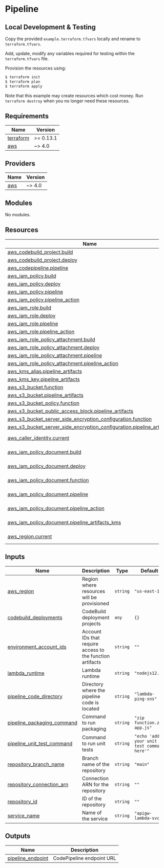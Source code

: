 # Pipeline

## Local Development & Testing

Copy the provided `example.terraform.tfvars` locally and rename to `terraform.tfvars`.

Add, update, modify any variables required for testing within the `terraform.tfvars` file.

Provision the resources using:

```bash
$ terraform init
$ terraform plan
$ terraform apply
```
Note that this example may create resources which cost money. Run `terraform destroy` when you no longer need these resources.

<!-- BEGINNING OF PRE-COMMIT-TERRAFORM DOCS HOOK -->
## Requirements

| Name | Version |
|------|---------|
| <a name="requirement_terraform"></a> [terraform](#requirement\_terraform) | >= 0.13.1 |
| <a name="requirement_aws"></a> [aws](#requirement\_aws) | ~> 4.0 |

## Providers

| Name | Version |
|------|---------|
| <a name="provider_aws"></a> [aws](#provider\_aws) | ~> 4.0 |

## Modules

No modules.

## Resources

| Name | Type |
|------|------|
| [aws_codebuild_project.build](https://registry.terraform.io/providers/hashicorp/aws/latest/docs/resources/codebuild_project) | resource |
| [aws_codebuild_project.deploy](https://registry.terraform.io/providers/hashicorp/aws/latest/docs/resources/codebuild_project) | resource |
| [aws_codepipeline.pipeline](https://registry.terraform.io/providers/hashicorp/aws/latest/docs/resources/codepipeline) | resource |
| [aws_iam_policy.build](https://registry.terraform.io/providers/hashicorp/aws/latest/docs/resources/iam_policy) | resource |
| [aws_iam_policy.deploy](https://registry.terraform.io/providers/hashicorp/aws/latest/docs/resources/iam_policy) | resource |
| [aws_iam_policy.pipeline](https://registry.terraform.io/providers/hashicorp/aws/latest/docs/resources/iam_policy) | resource |
| [aws_iam_policy.pipeline_action](https://registry.terraform.io/providers/hashicorp/aws/latest/docs/resources/iam_policy) | resource |
| [aws_iam_role.build](https://registry.terraform.io/providers/hashicorp/aws/latest/docs/resources/iam_role) | resource |
| [aws_iam_role.deploy](https://registry.terraform.io/providers/hashicorp/aws/latest/docs/resources/iam_role) | resource |
| [aws_iam_role.pipeline](https://registry.terraform.io/providers/hashicorp/aws/latest/docs/resources/iam_role) | resource |
| [aws_iam_role.pipeline_action](https://registry.terraform.io/providers/hashicorp/aws/latest/docs/resources/iam_role) | resource |
| [aws_iam_role_policy_attachment.build](https://registry.terraform.io/providers/hashicorp/aws/latest/docs/resources/iam_role_policy_attachment) | resource |
| [aws_iam_role_policy_attachment.deploy](https://registry.terraform.io/providers/hashicorp/aws/latest/docs/resources/iam_role_policy_attachment) | resource |
| [aws_iam_role_policy_attachment.pipeline](https://registry.terraform.io/providers/hashicorp/aws/latest/docs/resources/iam_role_policy_attachment) | resource |
| [aws_iam_role_policy_attachment.pipeline_action](https://registry.terraform.io/providers/hashicorp/aws/latest/docs/resources/iam_role_policy_attachment) | resource |
| [aws_kms_alias.pipeline_artifacts](https://registry.terraform.io/providers/hashicorp/aws/latest/docs/resources/kms_alias) | resource |
| [aws_kms_key.pipeline_artifacts](https://registry.terraform.io/providers/hashicorp/aws/latest/docs/resources/kms_key) | resource |
| [aws_s3_bucket.function](https://registry.terraform.io/providers/hashicorp/aws/latest/docs/resources/s3_bucket) | resource |
| [aws_s3_bucket.pipeline_artifacts](https://registry.terraform.io/providers/hashicorp/aws/latest/docs/resources/s3_bucket) | resource |
| [aws_s3_bucket_policy.function](https://registry.terraform.io/providers/hashicorp/aws/latest/docs/resources/s3_bucket_policy) | resource |
| [aws_s3_bucket_public_access_block.pipeline_artifacts](https://registry.terraform.io/providers/hashicorp/aws/latest/docs/resources/s3_bucket_public_access_block) | resource |
| [aws_s3_bucket_server_side_encryption_configuration.function](https://registry.terraform.io/providers/hashicorp/aws/latest/docs/resources/s3_bucket_server_side_encryption_configuration) | resource |
| [aws_s3_bucket_server_side_encryption_configuration.pipeline_artifacts](https://registry.terraform.io/providers/hashicorp/aws/latest/docs/resources/s3_bucket_server_side_encryption_configuration) | resource |
| [aws_caller_identity.current](https://registry.terraform.io/providers/hashicorp/aws/latest/docs/data-sources/caller_identity) | data source |
| [aws_iam_policy_document.build](https://registry.terraform.io/providers/hashicorp/aws/latest/docs/data-sources/iam_policy_document) | data source |
| [aws_iam_policy_document.deploy](https://registry.terraform.io/providers/hashicorp/aws/latest/docs/data-sources/iam_policy_document) | data source |
| [aws_iam_policy_document.function](https://registry.terraform.io/providers/hashicorp/aws/latest/docs/data-sources/iam_policy_document) | data source |
| [aws_iam_policy_document.pipeline](https://registry.terraform.io/providers/hashicorp/aws/latest/docs/data-sources/iam_policy_document) | data source |
| [aws_iam_policy_document.pipeline_action](https://registry.terraform.io/providers/hashicorp/aws/latest/docs/data-sources/iam_policy_document) | data source |
| [aws_iam_policy_document.pipeline_artifacts_kms](https://registry.terraform.io/providers/hashicorp/aws/latest/docs/data-sources/iam_policy_document) | data source |
| [aws_region.current](https://registry.terraform.io/providers/hashicorp/aws/latest/docs/data-sources/region) | data source |

## Inputs

| Name | Description | Type | Default | Required |
|------|-------------|------|---------|:--------:|
| <a name="input_aws_region"></a> [aws\_region](#input\_aws\_region) | Region where resources will be provisioned | `string` | `"us-east-1"` | no |
| <a name="input_codebuild_deployments"></a> [codebuild\_deployments](#input\_codebuild\_deployments) | CodeBuild deployment projects | `any` | `{}` | no |
| <a name="input_environment_account_ids"></a> [environment\_account\_ids](#input\_environment\_account\_ids) | Account IDs that require access to the function artifacts | `string` | `""` | no |
| <a name="input_lambda_runtime"></a> [lambda\_runtime](#input\_lambda\_runtime) | Lambda runtime | `string` | `"nodejs12.x"` | no |
| <a name="input_pipeline_code_directory"></a> [pipeline\_code\_directory](#input\_pipeline\_code\_directory) | Directory where the pipeline code is located | `string` | `"lambda-ping-sns"` | no |
| <a name="input_pipeline_packaging_command"></a> [pipeline\_packaging\_command](#input\_pipeline\_packaging\_command) | Command to run packaging | `string` | `"zip function.zip app.js"` | no |
| <a name="input_pipeline_unit_test_command"></a> [pipeline\_unit\_test\_command](#input\_pipeline\_unit\_test\_command) | Command to run unit tests | `string` | `"echo 'add your unit test command here'"` | no |
| <a name="input_repository_branch_name"></a> [repository\_branch\_name](#input\_repository\_branch\_name) | Branch name of the repository | `string` | `"main"` | no |
| <a name="input_repository_connection_arn"></a> [repository\_connection\_arn](#input\_repository\_connection\_arn) | Connection ARN for the repository | `string` | `""` | no |
| <a name="input_repository_id"></a> [repository\_id](#input\_repository\_id) | ID of the repository | `string` | `""` | no |
| <a name="input_service_name"></a> [service\_name](#input\_service\_name) | Name of the service | `string` | `"apigw-lambda-svc"` | no |

## Outputs

| Name | Description |
|------|-------------|
| <a name="output_pipeline_endpoint"></a> [pipeline\_endpoint](#output\_pipeline\_endpoint) | CodePipeline endpoint URL |
<!-- END OF PRE-COMMIT-TERRAFORM DOCS HOOK -->
